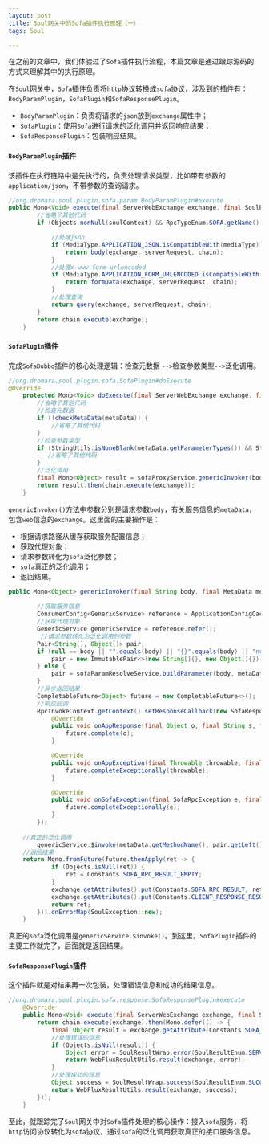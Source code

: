 ```yaml
---
layout: post
title: Soul网关中的Sofa插件执行原理（一）
tags: Soul

---
```




 在之前的文章中，我们体验过了`Sofa`插件执行流程，本篇文章是通过跟踪源码的方式来理解其中的执行原理。

在`Soul`网关中，`Sofa`插件负责将`http`协议转换成`sofa`协议，涉及到的插件有：`BodyParamPlugin`，`SofaPlugin`和`SofaResponsePlugin`。

- `BodyParamPlugin`：负责将请求的`json`放到`exchange`属性中；
- `SofaPlugin`：使用`Sofa`进行请求的泛化调用并返回响应结果；
- `SofaResponsePlugin`：包装响应结果。



#### `BodyParamPlugin`插件

该插件在执行链路中是先执行的，负责处理请求类型，比如带有参数的`application/json`，不带参数的查询请求。

```java
//org.dromara.soul.plugin.sofa.param.BodyParamPlugin#execute  
public Mono<Void> execute(final ServerWebExchange exchange, final SoulPluginChain chain) {
		//省略了其他代码
        if (Objects.nonNull(soulContext) && RpcTypeEnum.SOFA.getName().equals(soulContext.getRpcType())) {

            //处理json
            if (MediaType.APPLICATION_JSON.isCompatibleWith(mediaType)) {
                return body(exchange, serverRequest, chain);
            }
            //处理x-www-form-urlencoded
            if (MediaType.APPLICATION_FORM_URLENCODED.isCompatibleWith(mediaType)) {
                return formData(exchange, serverRequest, chain);
            }
            //处理查询
            return query(exchange, serverRequest, chain);
        }
        return chain.execute(exchange);
    }
```



#### `SofaPlugin`插件

完成`SofaDubbo`插件的核心处理逻辑：检查元数据 `-->`检查参数类型`-->`泛化调用。

```java
//org.dromara.soul.plugin.sofa.SofaPlugin#doExecute
@Override
    protected Mono<Void> doExecute(final ServerWebExchange exchange, final SoulPluginChain chain, final SelectorData selector, final RuleData rule) {
		//省略了其他代码
        //检查元数据
        if (!checkMetaData(metaData)) {
			//省略了其他代码
        }
        //检查参数类型
        if (StringUtils.isNoneBlank(metaData.getParameterTypes()) && StringUtils.isBlank(body)) {
           //省略了其他代码
        }
        //泛化调用
        final Mono<Object> result = sofaProxyService.genericInvoker(body, metaData, exchange);
        return result.then(chain.execute(exchange));
    }
```



`genericInvoker()`方法中参数分别是请求参数`body`，有关服务信息的`metaData`，包含`web`信息的`exchange`。这里面的主要操作是：

- 根据请求路径从缓存获取服务配置信息；
- 获取代理对象；
- 请求参数转化为`sofa`泛化参数；
- `sofa`真正的泛化调用；
- 返回结果。



```java
public Mono<Object> genericInvoker(final String body, final MetaData metaData, final ServerWebExchange exchange) throws SoulException {
    
    	//获取服务信息
        ConsumerConfig<GenericService> reference = ApplicationConfigCache.getInstance().get(metaData.getPath());
		//获取代理对象
        GenericService genericService = reference.refer();
   		 //请求参数转化为泛化调用的参数
        Pair<String[], Object[]> pair;
        if (null == body || "".equals(body) || "{}".equals(body) || "null".equals(body)) {
            pair = new ImmutablePair<>(new String[]{}, new Object[]{});
        } else {
            pair = sofaParamResolveService.buildParameter(body, metaData.getParameterTypes());
        }
    	//异步返回结果
        CompletableFuture<Object> future = new CompletableFuture<>();
    	//响应回调
        RpcInvokeContext.getContext().setResponseCallback(new SofaResponseCallback<Object>() {
            @Override
            public void onAppResponse(final Object o, final String s, final RequestBase requestBase) {
                future.complete(o);
            }

            @Override
            public void onAppException(final Throwable throwable, final String s, final RequestBase requestBase) {
                future.completeExceptionally(throwable);
            }

            @Override
            public void onSofaException(final SofaRpcException e, final String s, final RequestBase requestBase) {
                future.completeExceptionally(e);
            }
        });
    
    //真正的泛化调用
        genericService.$invoke(metaData.getMethodName(), pair.getLeft(), pair.getRight());
    //返回结果    
    return Mono.fromFuture(future.thenApply(ret -> {
            if (Objects.isNull(ret)) {
                ret = Constants.SOFA_RPC_RESULT_EMPTY;
            }
            exchange.getAttributes().put(Constants.SOFA_RPC_RESULT, ret);
            exchange.getAttributes().put(Constants.CLIENT_RESPONSE_RESULT_TYPE, ResultEnum.SUCCESS.getName());
            return ret;
        })).onErrorMap(SoulException::new);
    }
```



真正的`sofa`泛化调用是`genericService.$invoke()`。到这里，`SofaPlugin`插件的主要工作就完了，后面就是返回结果。



#### `SofaResponsePlugin`插件

这个插件就是对结果再一次包装，处理错误信息和成功的结果信息。

```java
//org.dromara.soul.plugin.sofa.response.SofaResponsePlugin#execute   
    @Override
    public Mono<Void> execute(final ServerWebExchange exchange, final SoulPluginChain chain) {
        return chain.execute(exchange).then(Mono.defer(() -> {
            final Object result = exchange.getAttribute(Constants.SOFA_RPC_RESULT);
            //处理错误的信息
            if (Objects.isNull(result)) {
                Object error = SoulResultWrap.error(SoulResultEnum.SERVICE_RESULT_ERROR.getCode(), SoulResultEnum.SERVICE_RESULT_ERROR.getMsg(), null);
                return WebFluxResultUtils.result(exchange, error);
            }
            //处理成功的信息
            Object success = SoulResultWrap.success(SoulResultEnum.SUCCESS.getCode(), SoulResultEnum.SUCCESS.getMsg(), JsonUtils.removeClass(result));
            return WebFluxResultUtils.result(exchange, success);
        }));
    }
```



至此，就跟踪完了`Soul`网关中对`Sofa`插件处理的核心操作：接入`sofa`服务，将`http`访问协议转化为`sofa`协议，通过`sofa`的泛化调用获取真正的接口服务信息。